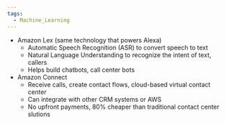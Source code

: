 ```yaml
---
tags:
  - Machine_Learning
---
```

- Amazon Lex (same technology that powers Alexa)
	- Automatic Speech Recognition (ASR) to convert speech to text
	- Natural Language Understanding to recognize the intent of text, callers
	- Helps build chatbots, call center bots
- Amazon Connect
	- Receive calls, create contact flows, cloud-based virtual contact center
	- Can integrate with other CRM systems or AWS
	- No upfront payments, 80% cheaper than traditional contact center slutions